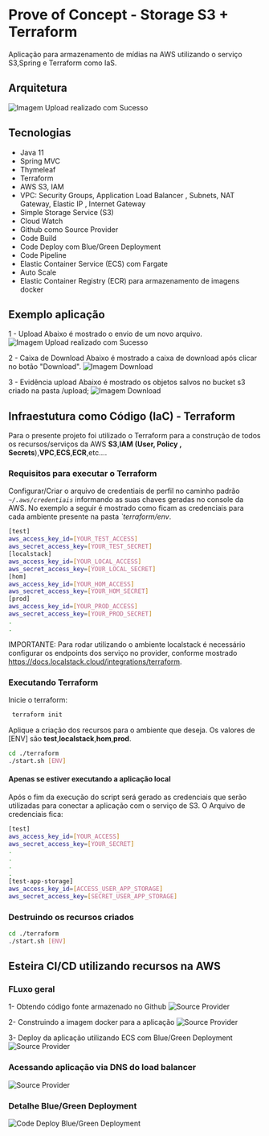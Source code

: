 # Prove of Concept - Storage S3 + Terraform
Aplicação para armazenamento de mídias na AWS utilizando o serviço S3,Spring e Terraform como IaS.


## Arquitetura 
![Imagem Upload realizado com Sucesso](https://github.com/maiconsa/app-storage-aws-s3-terrafom/blob/main/images/devops-aws/app-storage-aws-arch.png)


## Tecnologias 
- Java 11
- Spring MVC 
- Thymeleaf
- Terraform
- AWS S3, IAM
- VPC: Security Groups, Application Load Balancer , Subnets, NAT Gateway, Elastic IP , Internet Gateway
- Simple Storage Service (S3)
- Cloud Watch
- Github como Source Provider
- Code Build
- Code Deploy com Blue/Green Deployment
- Code Pipeline
- Elastic Container Service (ECS) com Fargate
- Auto Scale
- Elastic Container Registry (ECR) para armazenamento de imagens docker


## Exemplo aplicação
	
1 - Upload
Abaixo é mostrado o envio de um novo arquivo.
![Imagem Upload realizado com Sucesso](https://github.com/maiconsa/app-storage-aws-s3-terrafom/blob/main/images/app-storage-success-upload.png)

2 - Caixa de Download
Abaixo é mostrado a caixa de download após clicar no botão "Download".
![Imagem Download](https://github.com/maiconsa/app-storage-aws-s3-terrafom/blob/main/images/app-storage-download.png)

3 - Evidência upload
Abaixo é mostrado os objetos salvos no bucket s3 criado na pasta /upload;
![Imagem Download](https://github.com/maiconsa/app-storage-aws-s3-terrafom/blob/main/images/objects-bucket.png)



## Infraestutura como Código (IaC) - Terraform

Para o presente projeto foi utilizado o Terraform para a construção de todos os recursos/serviços da AWS  **S3**,**IAM (User,  Policy , Secrets**),**VPC**,**ECS**,**ECR**,etc....

### Requisitos para executar o Terraform
 Configurar/Criar  o arquivo de credentiais de perfil  no caminho padrão *`~/.aws/credentiais`* informando as suas chaves geradas no console da AWS. No exemplo a seguir é mostrado como ficam as credenciais para cada ambiente presente na pasta *`terraform/env*.

```bash
[test]
aws_access_key_id=[YOUR_TEST_ACCESS]
aws_secret_access_key=[YOUR_TEST_SECRET]
[localstack]
aws_access_key_id=[YOUR_LOCAL_ACCESS]
aws_secret_access_key=[YOUR_LOCAL_SECRET]
[hom]
aws_access_key_id=[YOUR_HOM_ACCESS]
aws_secret_access_key=[YOUR_HOM_SECRET]
[prod]
aws_access_key_id=[YOUR_PROD_ACCESS]
aws_secret_access_key=[YOUR_PROD_SECRET]
.
.

```
IMPORTANTE: Para rodar utilizando o ambiente localstack é necessário configurar os endpoints dos serviço no provider, conforme mostrado https://docs.localstack.cloud/integrations/terraform.
### Executando Terraform
 Inicie o terraform:
 
```bash
 terraform init
```
 Aplique  a criação dos recursos para o ambiente que deseja. Os valores de [ENV] são **test**,**localstack**,**hom**,**prod**.
 
```bash
cd ./terraform
./start.sh [ENV]
 ```


#### Apenas se estiver executando a aplicação local
Após o fim da execução do script será gerado as credenciais que serão utilizadas para conectar a aplicação com o serviço de S3. O Arquivo de credenciais fica: 	

```bash
[test]
aws_access_key_id=[YOUR_ACCESS]
aws_secret_access_key=[YOUR_SECRET]
.
.
.
.
[test-app-storage]
aws_access_key_id=[ACCESS_USER_APP_STORAGE]
aws_secret_access_key=[SECRET_USER_APP_STORAGE]
 ```
 
### Destruindo os recursos criados
```bash
cd ./terraform
./start.sh [ENV]
 ```


## Esteira CI/CD utilizando recursos na AWS

### FLuxo geral
1- Obtendo código fonte armazenado no Github
![Source Provider](https://github.com/maiconsa/app-storage-aws-s3-terrafom/blob/main/images/devops-aws/source-success.png)

2- Construindo a imagem docker para a aplicação 
![Source Provider](https://github.com/maiconsa/app-storage-aws-s3-terrafom/blob/main/images/devops-aws/code-build-success.png)

3- Deploy da aplicação utilizando ECS com Blue/Green Deployment
![Source Provider](https://github.com/maiconsa/app-storage-aws-s3-terrafom/blob/main/images/devops-aws/code-deploy-success.png)

### Acessando aplicação via DNS do load balancer
![Source Provider](https://github.com/maiconsa/app-storage-aws-s3-terrafom/blob/main/images/devops-aws/app-running-aws.png)

### Detalhe Blue/Green Deployment
![Code Deploy Blue/Green Deployment](https://github.com/maiconsa/app-storage-aws-s3-terrafom/blob/main/images/devops-aws/code-deploy-blue-green-details.png)


